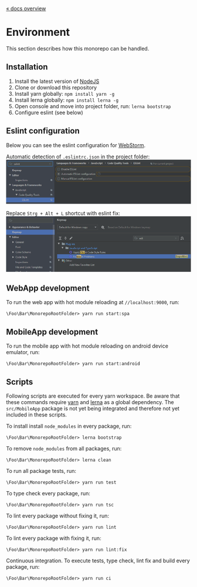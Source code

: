 [« docs overview](../README.md)

# Environment
This section describes how this monorepo can be handled.

## Installation
1. Install the latest version of [NodeJS](http://nodejs.org/en/download/)
2. Clone or download this repository
3. Install yarn globally: `npm install yarn -g`
4. Install lerna globally: `npm install lerna -g`
5. Open console and move into project folder, run:  `lerna bootstrap`
6. Configure eslint (see below)

## Eslint configuration
Below you can see the eslint configuration for [WebStorm](https://www.jetbrains.com/webstorm).

Automatic detection of `.eslintrc.json` in the project folder:
![esLintAutomaticDetection](assets/esLintAutomaticDetection.png)

Replace `Strg + Alt + L` shortcut with eslint fix:
![esLintKeymapShortcut](assets/esLintKeymapShortcut.png)

## WebApp development
To run the web app with hot module reloading at `//localhost:9000`, run:

    \Foo\Bar\MonorepoRootFolder> yarn run start:spa
    
## MobileApp development
To run the mobile app with hot module reloading on android device emulator, run:

    \Foo\Bar\MonorepoRootFolder> yarn run start:android

## Scripts
Following scripts are executed for every yarn workspace.
Be aware that these commands require [yarn](https://yarnpkg.com/) and [lerna](https://lerna.js.org/) as a global dependency.
The `src/MobileApp` package is not yet being integrated and therefore not yet included in these scripts.

To install install `node_modules` in every package, run:

    \Foo\Bar\MonorepoRootFolder> lerna bootstrap

To remove `node_modules` from all packages, run:

    \Foo\Bar\MonorepoRootFolder> lerna clean

To run all package tests, run:

    \Foo\Bar\MonorepoRootFolder> yarn run test

To type check every package, run:

    \Foo\Bar\MonorepoRootFolder> yarn run tsc

To lint every package without fixing it, run:

    \Foo\Bar\MonorepoRootFolder> yarn run lint

To lint every package with fixing it, run:

    \Foo\Bar\MonorepoRootFolder> yarn run lint:fix

Continuous integration. To execute tests, type check, lint fix and build every package, run:

    \Foo\Bar\MonorepoRootFolder> yarn run ci
